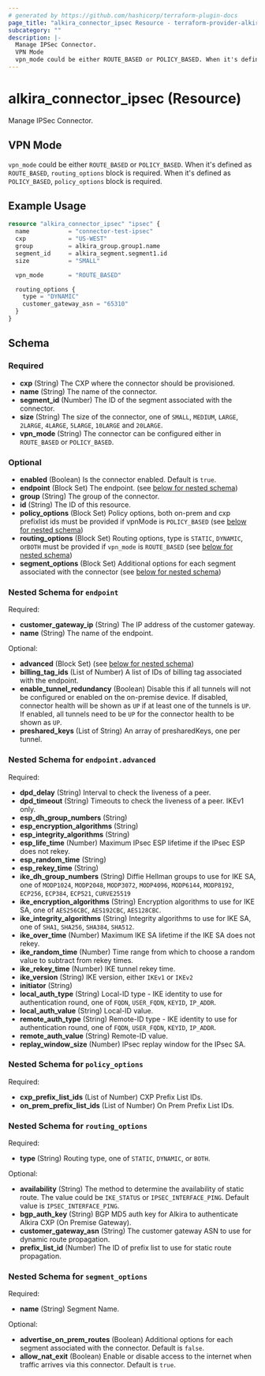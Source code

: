 ```yaml
---
# generated by https://github.com/hashicorp/terraform-plugin-docs
page_title: "alkira_connector_ipsec Resource - terraform-provider-alkira"
subcategory: ""
description: |-
  Manage IPSec Connector.
  VPN Mode
  vpn_mode could be either ROUTE_BASED or POLICY_BASED. When it's defined as ROUTE_BASED, routing_options block is required. When it's defined as POLICY_BASED, policy_options block is required.
---
```


# alkira_connector_ipsec (Resource)

Manage IPSec Connector.



## VPN Mode

`vpn_mode` could be either `ROUTE_BASED` or `POLICY_BASED`. When it's defined as `ROUTE_BASED`, `routing_options` block is required. When it's defined as `POLICY_BASED`, `policy_options` block is required.

## Example Usage

```terraform
resource "alkira_connector_ipsec" "ipsec" {
  name           = "connector-test-ipsec"
  cxp            = "US-WEST"
  group          = alkira_group.group1.name
  segment_id     = alkira_segment.segment1.id
  size           = "SMALL"

  vpn_mode       = "ROUTE_BASED"

  routing_options {
    type = "DYNAMIC"
    customer_gateway_asn = "65310"
  }
}
```

<!-- schema generated by tfplugindocs -->
## Schema

### Required

- **cxp** (String) The CXP where the connector should be provisioned.
- **name** (String) The name of the connector.
- **segment_id** (Number) The ID of the segment associated with the connector.
- **size** (String) The size of the connector, one of `SMALL`, `MEDIUM`, `LARGE`, `2LARGE`, `4LARGE`, `5LARGE`, `10LARGE` and `20LARGE`.
- **vpn_mode** (String) The connector can be configured either in `ROUTE_BASED` or `POLICY_BASED`.

### Optional

- **enabled** (Boolean) Is the connector enabled. Default is `true`.
- **endpoint** (Block Set) The endpoint. (see [below for nested schema](#nestedblock--endpoint))
- **group** (String) The group of the connector.
- **id** (String) The ID of this resource.
- **policy_options** (Block Set) Policy options, both on-prem and cxp prefixlist ids must be provided if vpnMode is `POLICY_BASED` (see [below for nested schema](#nestedblock--policy_options))
- **routing_options** (Block Set) Routing options, type is `STATIC`, `DYNAMIC`, or`BOTH` must be provided if `vpn_mode` is `ROUTE_BASED` (see [below for nested schema](#nestedblock--routing_options))
- **segment_options** (Block Set) Additional options for each segment associated with the connector (see [below for nested schema](#nestedblock--segment_options))

<a id="nestedblock--endpoint"></a>
### Nested Schema for `endpoint`

Required:

- **customer_gateway_ip** (String) The IP address of the customer gateway.
- **name** (String) The name of the endpoint.

Optional:

- **advanced** (Block Set) (see [below for nested schema](#nestedblock--endpoint--advanced))
- **billing_tag_ids** (List of Number) A list of IDs of billing tag associated with the endpoint.
- **enable_tunnel_redundancy** (Boolean) Disable this if all tunnels will not be configured or enabled on the on-premise device. If disabled, connector health will be shown as `UP` if at least one of the tunnels is `UP`. If enabled, all tunnels need to be `UP` for the connector health to be shown as `UP`.
- **preshared_keys** (List of String) An array of presharedKeys, one per tunnel.

<a id="nestedblock--endpoint--advanced"></a>
### Nested Schema for `endpoint.advanced`

Required:

- **dpd_delay** (String) Interval to check the liveness of a peer.
- **dpd_timeout** (String) Timeouts to check the liveness of a peer. IKEv1 only.
- **esp_dh_group_numbers** (String)
- **esp_encryption_algorithms** (String)
- **esp_integrity_algorithms** (String)
- **esp_life_time** (Number) Maximum IPsec ESP lifetime if the IPsec ESP does not rekey.
- **esp_random_time** (String)
- **esp_rekey_time** (String)
- **ike_dh_group_numbers** (String) Diffie Hellman groups to use for IKE SA, one of `MODP1024`, `MODP2048`, `MODP3072`, `MODP4096`, `MODP6144`, `MODP8192`, `ECP256`, `ECP384`, `ECP521`, `CURVE25519`
- **ike_encryption_algorithms** (String) Encryption algorithms to use for IKE SA, one of `AES256CBC`, `AES192CBC`, `AES128CBC`.
- **ike_integrity_algorithms** (String) Integrity algorithms to use for IKE SA, one of `SHA1`, `SHA256`, `SHA384`, `SHA512`.
- **ike_over_time** (Number) Maximum IKE SA lifetime if the IKE SA does not rekey.
- **ike_random_time** (Number) Time range from which to choose a random value to subtract from rekey times.
- **ike_rekey_time** (Number) IKE tunnel rekey time.
- **ike_version** (String) IKE version, either `IKEv1` or `IKEv2`
- **initiator** (String)
- **local_auth_type** (String) Local-ID type - IKE identity to use for authentication round, one of `FQDN`, `USER_FQDN`, `KEYID`, `IP_ADDR`.
- **local_auth_value** (String) Local-ID value.
- **remote_auth_type** (String) Remote-ID type - IKE identity to use for authentication round, one of `FQDN`, `USER_FQDN`, `KEYID`, `IP_ADDR`.
- **remote_auth_value** (String) Remote-ID value.
- **replay_window_size** (Number) IPsec replay window for the IPsec SA.



<a id="nestedblock--policy_options"></a>
### Nested Schema for `policy_options`

Required:

- **cxp_prefix_list_ids** (List of Number) CXP Prefix List IDs.
- **on_prem_prefix_list_ids** (List of Number) On Prem Prefix List IDs.


<a id="nestedblock--routing_options"></a>
### Nested Schema for `routing_options`

Required:

- **type** (String) Routing type, one of `STATIC`, `DYNAMIC`, or `BOTH`.

Optional:

- **availability** (String) The method to determine the availability of static route. The value could be `IKE_STATUS` or `IPSEC_INTERFACE_PING`. Default value is `IPSEC_INTERFACE_PING`.
- **bgp_auth_key** (String) BGP MD5 auth key for Alkira to authenticate Alkira CXP (On Premise Gateway).
- **customer_gateway_asn** (String) The customer gateway ASN to use for dynamic route propagation.
- **prefix_list_id** (Number) The ID of prefix list to use for static route propagation.


<a id="nestedblock--segment_options"></a>
### Nested Schema for `segment_options`

Required:

- **name** (String) Segment Name.

Optional:

- **advertise_on_prem_routes** (Boolean) Additional options for each segment associated with the connector. Default is `false`.
- **allow_nat_exit** (Boolean) Enable or disable access to the internet when traffic arrives via this connector. Default is `true`.


